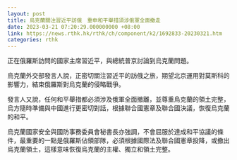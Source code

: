 ```yaml
---
layout: post
title: 烏克蘭關注習近平訪俄　重申和平舉措須涉俄軍全面撤走
date: 2023-03-21 07:20:29.000000000 +08:00
link: https://news.rthk.hk/rthk/ch/component/k2/1692833-20230321.htm
categories: rthk
---
```


正在俄羅斯訪問的國家主席習近平，與總統普京討論到烏克蘭問題。

烏克蘭外交部發言人說，正密切關注習近平的訪俄之旅，期望北京運用對莫斯科的影響力，結束俄羅斯對烏克蘭的侵略戰爭。

發言人又說，任何和平舉措都必須涉及俄軍全面撤離，並尊重烏克蘭的領土完整，烏方隨時準備與中國進行更密切對話，根據聯合國憲章及聯合國決議，恢復烏克蘭的和平。

烏克蘭國家安全與國防事務委員會秘書長亦強調，不會屈服於達成和平協議的條件，最重要的一點是俄羅斯佔領部隊，必須根據國際法及聯合國憲章投降，或撤出烏克蘭領土，這樣意味恢復烏克蘭的主權、獨立和領土完整。
